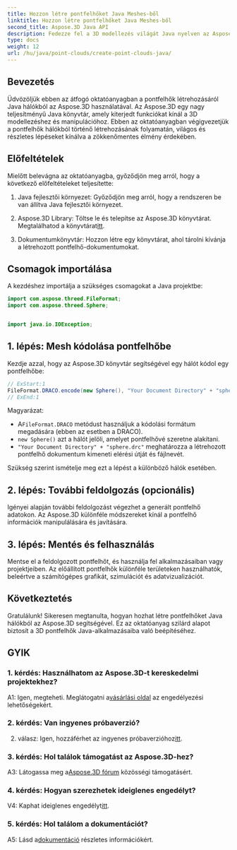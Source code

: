 ```yaml
---
title: Hozzon létre pontfelhőket Java Meshes-ből
linktitle: Hozzon létre pontfelhőket Java Meshes-ből
second_title: Aspose.3D Java API
description: Fedezze fel a 3D modellezés világát Java nyelven az Aspose.3D segítségével. Tanuljon meg könnyedén pontfelhőket létrehozni hálókból.
type: docs
weight: 12
url: /hu/java/point-clouds/create-point-clouds-java/
---
```

## Bevezetés

Üdvözöljük ebben az átfogó oktatóanyagban a pontfelhők létrehozásáról Java hálókból az Aspose.3D használatával. Az Aspose.3D egy nagy teljesítményű Java könyvtár, amely kiterjedt funkciókat kínál a 3D modellezéshez és manipulációhoz. Ebben az oktatóanyagban végigvezetjük a pontfelhők hálókból történő létrehozásának folyamatán, világos és részletes lépéseket kínálva a zökkenőmentes élmény érdekében.

## Előfeltételek

Mielőtt belevágna az oktatóanyagba, győződjön meg arról, hogy a következő előfeltételeket teljesítette:

1. Java fejlesztői környezet: Győződjön meg arról, hogy a rendszeren be van állítva Java fejlesztői környezet.

2.  Aspose.3D Library: Töltse le és telepítse az Aspose.3D könyvtárat. Megtalálhatod a könyvtárat[itt](https://releases.aspose.com/3d/java/).

3. Dokumentumkönyvtár: Hozzon létre egy könyvtárat, ahol tárolni kívánja a létrehozott pontfelhő-dokumentumokat.

## Csomagok importálása

A kezdéshez importálja a szükséges csomagokat a Java projektbe:

```java
import com.aspose.threed.FileFormat;
import com.aspose.threed.Sphere;


import java.io.IOException;
```

## 1. lépés: Mesh kódolása pontfelhőbe

Kezdje azzal, hogy az Aspose.3D könyvtár segítségével egy hálót kódol egy pontfelhőbe:

```java
// ExStart:1
FileFormat.DRACO.encode(new Sphere(), "Your Document Directory" + "sphere.drc");
// ExEnd:1
```

Magyarázat:
-  A`FileFormat.DRACO` metódust használjuk a kódolási formátum megadására (ebben az esetben a DRACO).
- `new Sphere()` azt a hálót jelöli, amelyet pontfelhővé szeretne alakítani.
- `"Your Document Directory" + "sphere.drc"` meghatározza a létrehozott pontfelhő dokumentum kimeneti elérési útját és fájlnevét.

Szükség szerint ismételje meg ezt a lépést a különböző hálók esetében.

## 2. lépés: További feldolgozás (opcionális)

Igényei alapján további feldolgozást végezhet a generált pontfelhő adatokon. Az Aspose.3D különféle módszereket kínál a pontfelhő információk manipulálására és javítására.

## 3. lépés: Mentés és felhasználás

Mentse el a feldolgozott pontfelhőt, és használja fel alkalmazásaiban vagy projektjeiben. Az előállított pontfelhők különféle területeken használhatók, beleértve a számítógépes grafikát, szimulációt és adatvizualizációt.

## Következtetés

Gratulálunk! Sikeresen megtanulta, hogyan hozhat létre pontfelhőket Java hálókból az Aspose.3D segítségével. Ez az oktatóanyag szilárd alapot biztosít a 3D pontfelhők Java-alkalmazásaiba való beépítéséhez.

## GYIK

### 1. kérdés: Használhatom az Aspose.3D-t kereskedelmi projektekhez?

 A1: Igen, megteheti. Meglátogatni a[vásárlási oldal](https://purchase.aspose.com/buy) az engedélyezési lehetőségekért.

### 2. kérdés: Van ingyenes próbaverzió?

 2. válasz: Igen, hozzáférhet az ingyenes próbaverzióhoz[itt](https://releases.aspose.com/).

### 3. kérdés: Hol találok támogatást az Aspose.3D-hez?

 A3: Látogassa meg a[Aspose.3D fórum](https://forum.aspose.com/c/3d/18) közösségi támogatásért.

### 4. kérdés: Hogyan szerezhetek ideiglenes engedélyt?

 V4: Kaphat ideiglenes engedélyt[itt](https://purchase.aspose.com/temporary-license/).

### 5. kérdés: Hol találom a dokumentációt?

 A5: Lásd a[dokumentáció](https://reference.aspose.com/3d/java/) részletes információkért.